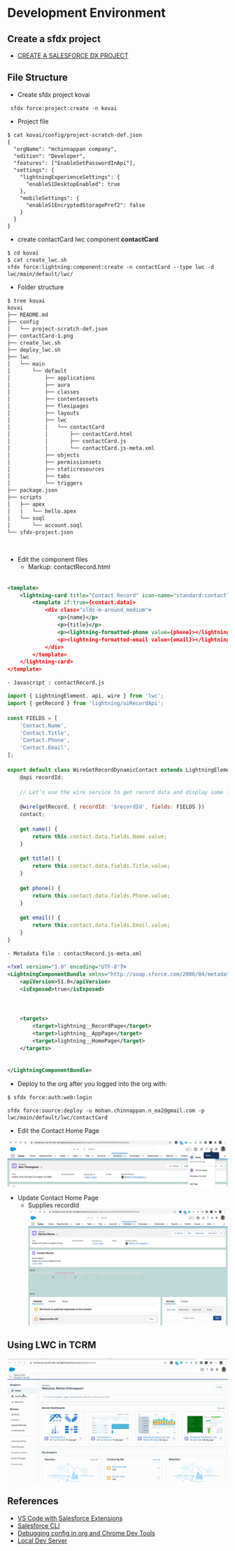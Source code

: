 # Development Environment


## Create a sfdx project

- [CREATE A SALESFORCE DX PROJECT](https://mohan-chinnappan-n.github.io/sfdc/dx.html#/37)

## File Structure
- Create sfdx  project kovai
```
 sfdx force:project:create -n kovai

```

- Project file
```
$ cat kovai/config/project-scratch-def.json 
{
  "orgName": "mchinnappan company",
  "edition": "Developer",
  "features": ["EnableSetPasswordInApi"],
  "settings": {
    "lightningExperienceSettings": {
      "enableS1DesktopEnabled": true
    },
    "mobileSettings": {
      "enableS1EncryptedStoragePref2": false
    }
  }
}
```


- create contactCard lwc component **contactCard**

```
$ cd kovai
$ cat create_lwc.sh 
sfdx force:lightning:component:create -n contactCard --type lwc -d lwc/main/default/lwc/

```

- Folder structure 
```
$ tree kovai
kovai
├── README.md
├── config
│   └── project-scratch-def.json
├── contactCard-1.png
├── create_lwc.sh
├── deploy_lwc.sh
├── lwc
│   └── main
│       └── default
│           ├── applications
│           ├── aura
│           ├── classes
│           ├── contentassets
│           ├── flexipages
│           ├── layouts
│           ├── lwc
│           │   └── contactCard
│           │       ├── contactCard.html
│           │       ├── contactCard.js
│           │       └── contactCard.js-meta.xml
│           ├── objects
│           ├── permissionsets
│           ├── staticresources
│           ├── tabs
│           └── triggers
├── package.json
├── scripts
│   ├── apex
│   │   └── hello.apex
│   └── soql
│       └── account.soql
└── sfdx-project.json



```

- Edit the component files 
    - Markup: contactRecord.html
```xml

<template>
    <lightning-card title="Contact Record" icon-name="standard:contact">
        <template if:true={contact.data}>
            <div class="slds-m-around_medium">
                <p>{name}</p>
                <p>{title}</p>
                <p><lightning-formatted-phone value={phone}></lightning-formatted-phone></p>
                <p><lightning-formatted-email value={email}></lightning-formatted-email></p>
            </div>
        </template>
    </lightning-card>
</template>

```

    - Javascript : contactRecord.js

```js
import { LightningElement, api, wire } from 'lwc';
import { getRecord } from 'lightning/uiRecordApi';

const FIELDS = [
    'Contact.Name',
    'Contact.Title',
    'Contact.Phone',
    'Contact.Email',
];

export default class WireGetRecordDynamicContact extends LightningElement {
    @api recordId;

    // Let’s use the wire service to get record data and display some field names.

    @wire(getRecord, { recordId: '$recordId', fields: FIELDS })
    contact;

    get name() {
        return this.contact.data.fields.Name.value;
    }

    get title() {
        return this.contact.data.fields.Title.value;
    }

    get phone() {
        return this.contact.data.fields.Phone.value;
    }

    get email() {
        return this.contact.data.fields.Email.value;
    }
}

```

    - Metadata file : contactRecord.js-meta.xml 

```xml
<?xml version="1.0" encoding="UTF-8"?>
<LightningComponentBundle xmlns="http://soap.sforce.com/2006/04/metadata">
    <apiVersion>51.0</apiVersion>
    <isExposed>true</isExposed>

    

    <targets>
        <target>lightning__RecordPage</target>
        <target>lightning__AppPage</target>
        <target>lightning__HomePage</target>
    </targets>


</LightningComponentBundle>

```
- Deploy to the org after you logged into the org with:
```
$ sfdx force:auth:web:login

```

```
sfdx force:source:deploy -u mohan.chinnappan.n_ea2@gmail.com -p lwc/main/default/lwc/contactCard
```

- Edit the Contact Home Page

![Edit Contact Home Page](img/c3/editPage-1.png)

- Update Contact Home Page 
    - Supplies recordId
![Contact Home Page](img/c3/contactCard-1.png)


## Using LWC in TCRM

![LWC in TCRM](img/c3/tcrm-lwc-1.gif)


## References
- [VS Code with Salesforce Extensions](https://bit.ly/sfvscode)
- [Salesforce CLI](https://sfdc.co/sfcli)
- [Debugging config in org and Chrome Dev Tools](https://sforce.co/2V6EKJm)
- [Local Dev Server](https://sfdc.co/localdevserver)
